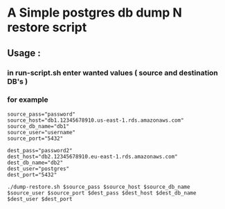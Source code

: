 # A Simple postgres db dump N restore script

## Usage :
### in run-script.sh enter wanted values ( source and destination DB's )
### for example 

```
source_pass="password"
source_host="db1.12345678910.us-east-1.rds.amazonaws.com"
source_db_name="db1"
source_user="username"
source_port="5432"

dest_pass="password2"
dest_host="db2.12345678910.eu-east-1.rds.amazonaws.com"
dest_db_name="db2"
dest_user="postgres"
dest_port="5432"

./dump-restore.sh $source_pass $source_host $source_db_name $source_user $source_port $dest_pass $dest_host $dest_db_name $dest_user $dest_port

```
